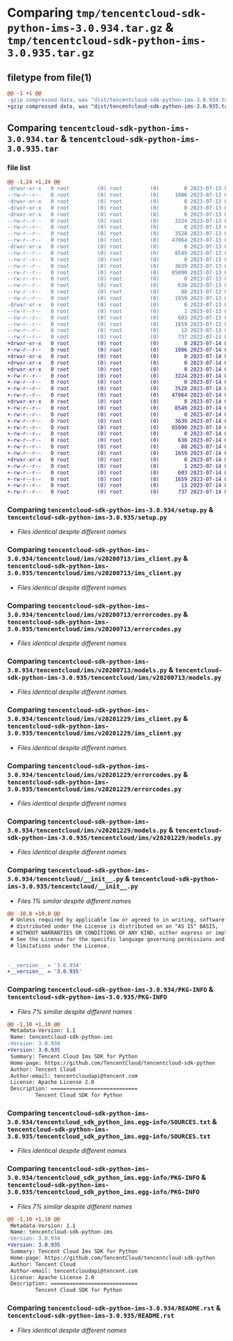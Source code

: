 # Comparing `tmp/tencentcloud-sdk-python-ims-3.0.934.tar.gz` & `tmp/tencentcloud-sdk-python-ims-3.0.935.tar.gz`

## filetype from file(1)

```diff
@@ -1 +1 @@
-gzip compressed data, was "dist/tencentcloud-sdk-python-ims-3.0.934.tar", last modified: Thu Jul 13 00:24:18 2023, max compression
+gzip compressed data, was "dist/tencentcloud-sdk-python-ims-3.0.935.tar", last modified: Fri Jul 14 00:32:21 2023, max compression
```

## Comparing `tencentcloud-sdk-python-ims-3.0.934.tar` & `tencentcloud-sdk-python-ims-3.0.935.tar`

### file list

```diff
@@ -1,24 +1,24 @@
-drwxr-xr-x   0 root         (0) root         (0)        0 2023-07-13 00:24:18.000000 tencentcloud-sdk-python-ims-3.0.934/
--rw-r--r--   0 root         (0) root         (0)     1006 2023-07-13 00:24:18.000000 tencentcloud-sdk-python-ims-3.0.934/setup.py
-drwxr-xr-x   0 root         (0) root         (0)        0 2023-07-13 00:24:18.000000 tencentcloud-sdk-python-ims-3.0.934/tencentcloud/
-drwxr-xr-x   0 root         (0) root         (0)        0 2023-07-13 00:24:18.000000 tencentcloud-sdk-python-ims-3.0.934/tencentcloud/ims/
-drwxr-xr-x   0 root         (0) root         (0)        0 2023-07-13 00:24:18.000000 tencentcloud-sdk-python-ims-3.0.934/tencentcloud/ims/v20200713/
--rw-r--r--   0 root         (0) root         (0)     3224 2023-07-13 00:24:18.000000 tencentcloud-sdk-python-ims-3.0.934/tencentcloud/ims/v20200713/ims_client.py
--rw-r--r--   0 root         (0) root         (0)        0 2023-07-13 00:24:18.000000 tencentcloud-sdk-python-ims-3.0.934/tencentcloud/ims/v20200713/__init__.py
--rw-r--r--   0 root         (0) root         (0)     3528 2023-07-13 00:24:18.000000 tencentcloud-sdk-python-ims-3.0.934/tencentcloud/ims/v20200713/errorcodes.py
--rw-r--r--   0 root         (0) root         (0)    47064 2023-07-13 00:24:18.000000 tencentcloud-sdk-python-ims-3.0.934/tencentcloud/ims/v20200713/models.py
-drwxr-xr-x   0 root         (0) root         (0)        0 2023-07-13 00:24:18.000000 tencentcloud-sdk-python-ims-3.0.934/tencentcloud/ims/v20201229/
--rw-r--r--   0 root         (0) root         (0)     8549 2023-07-13 00:24:18.000000 tencentcloud-sdk-python-ims-3.0.934/tencentcloud/ims/v20201229/ims_client.py
--rw-r--r--   0 root         (0) root         (0)        0 2023-07-13 00:24:18.000000 tencentcloud-sdk-python-ims-3.0.934/tencentcloud/ims/v20201229/__init__.py
--rw-r--r--   0 root         (0) root         (0)     3639 2023-07-13 00:24:18.000000 tencentcloud-sdk-python-ims-3.0.934/tencentcloud/ims/v20201229/errorcodes.py
--rw-r--r--   0 root         (0) root         (0)    65090 2023-07-13 00:24:18.000000 tencentcloud-sdk-python-ims-3.0.934/tencentcloud/ims/v20201229/models.py
--rw-r--r--   0 root         (0) root         (0)        0 2023-07-13 00:24:18.000000 tencentcloud-sdk-python-ims-3.0.934/tencentcloud/ims/__init__.py
--rw-r--r--   0 root         (0) root         (0)      630 2023-07-13 00:24:18.000000 tencentcloud-sdk-python-ims-3.0.934/tencentcloud/__init__.py
--rw-r--r--   0 root         (0) root         (0)       88 2023-07-13 00:24:18.000000 tencentcloud-sdk-python-ims-3.0.934/setup.cfg
--rw-r--r--   0 root         (0) root         (0)     1659 2023-07-13 00:24:18.000000 tencentcloud-sdk-python-ims-3.0.934/PKG-INFO
-drwxr-xr-x   0 root         (0) root         (0)        0 2023-07-13 00:24:18.000000 tencentcloud-sdk-python-ims-3.0.934/tencentcloud_sdk_python_ims.egg-info/
--rw-r--r--   0 root         (0) root         (0)        1 2023-07-13 00:24:18.000000 tencentcloud-sdk-python-ims-3.0.934/tencentcloud_sdk_python_ims.egg-info/dependency_links.txt
--rw-r--r--   0 root         (0) root         (0)      603 2023-07-13 00:24:18.000000 tencentcloud-sdk-python-ims-3.0.934/tencentcloud_sdk_python_ims.egg-info/SOURCES.txt
--rw-r--r--   0 root         (0) root         (0)     1659 2023-07-13 00:24:18.000000 tencentcloud-sdk-python-ims-3.0.934/tencentcloud_sdk_python_ims.egg-info/PKG-INFO
--rw-r--r--   0 root         (0) root         (0)       13 2023-07-13 00:24:18.000000 tencentcloud-sdk-python-ims-3.0.934/tencentcloud_sdk_python_ims.egg-info/top_level.txt
--rw-r--r--   0 root         (0) root         (0)      737 2023-07-13 00:24:18.000000 tencentcloud-sdk-python-ims-3.0.934/README.rst
+drwxr-xr-x   0 root         (0) root         (0)        0 2023-07-14 00:32:21.000000 tencentcloud-sdk-python-ims-3.0.935/
+-rw-r--r--   0 root         (0) root         (0)     1006 2023-07-14 00:32:21.000000 tencentcloud-sdk-python-ims-3.0.935/setup.py
+drwxr-xr-x   0 root         (0) root         (0)        0 2023-07-14 00:32:21.000000 tencentcloud-sdk-python-ims-3.0.935/tencentcloud/
+drwxr-xr-x   0 root         (0) root         (0)        0 2023-07-14 00:32:21.000000 tencentcloud-sdk-python-ims-3.0.935/tencentcloud/ims/
+drwxr-xr-x   0 root         (0) root         (0)        0 2023-07-14 00:32:21.000000 tencentcloud-sdk-python-ims-3.0.935/tencentcloud/ims/v20200713/
+-rw-r--r--   0 root         (0) root         (0)     3224 2023-07-14 00:32:21.000000 tencentcloud-sdk-python-ims-3.0.935/tencentcloud/ims/v20200713/ims_client.py
+-rw-r--r--   0 root         (0) root         (0)        0 2023-07-14 00:32:21.000000 tencentcloud-sdk-python-ims-3.0.935/tencentcloud/ims/v20200713/__init__.py
+-rw-r--r--   0 root         (0) root         (0)     3528 2023-07-14 00:32:21.000000 tencentcloud-sdk-python-ims-3.0.935/tencentcloud/ims/v20200713/errorcodes.py
+-rw-r--r--   0 root         (0) root         (0)    47064 2023-07-14 00:32:21.000000 tencentcloud-sdk-python-ims-3.0.935/tencentcloud/ims/v20200713/models.py
+drwxr-xr-x   0 root         (0) root         (0)        0 2023-07-14 00:32:21.000000 tencentcloud-sdk-python-ims-3.0.935/tencentcloud/ims/v20201229/
+-rw-r--r--   0 root         (0) root         (0)     8549 2023-07-14 00:32:21.000000 tencentcloud-sdk-python-ims-3.0.935/tencentcloud/ims/v20201229/ims_client.py
+-rw-r--r--   0 root         (0) root         (0)        0 2023-07-14 00:32:21.000000 tencentcloud-sdk-python-ims-3.0.935/tencentcloud/ims/v20201229/__init__.py
+-rw-r--r--   0 root         (0) root         (0)     3639 2023-07-14 00:32:21.000000 tencentcloud-sdk-python-ims-3.0.935/tencentcloud/ims/v20201229/errorcodes.py
+-rw-r--r--   0 root         (0) root         (0)    65090 2023-07-14 00:32:21.000000 tencentcloud-sdk-python-ims-3.0.935/tencentcloud/ims/v20201229/models.py
+-rw-r--r--   0 root         (0) root         (0)        0 2023-07-14 00:32:21.000000 tencentcloud-sdk-python-ims-3.0.935/tencentcloud/ims/__init__.py
+-rw-r--r--   0 root         (0) root         (0)      630 2023-07-14 00:32:21.000000 tencentcloud-sdk-python-ims-3.0.935/tencentcloud/__init__.py
+-rw-r--r--   0 root         (0) root         (0)       88 2023-07-14 00:32:21.000000 tencentcloud-sdk-python-ims-3.0.935/setup.cfg
+-rw-r--r--   0 root         (0) root         (0)     1659 2023-07-14 00:32:21.000000 tencentcloud-sdk-python-ims-3.0.935/PKG-INFO
+drwxr-xr-x   0 root         (0) root         (0)        0 2023-07-14 00:32:21.000000 tencentcloud-sdk-python-ims-3.0.935/tencentcloud_sdk_python_ims.egg-info/
+-rw-r--r--   0 root         (0) root         (0)        1 2023-07-14 00:32:21.000000 tencentcloud-sdk-python-ims-3.0.935/tencentcloud_sdk_python_ims.egg-info/dependency_links.txt
+-rw-r--r--   0 root         (0) root         (0)      603 2023-07-14 00:32:21.000000 tencentcloud-sdk-python-ims-3.0.935/tencentcloud_sdk_python_ims.egg-info/SOURCES.txt
+-rw-r--r--   0 root         (0) root         (0)     1659 2023-07-14 00:32:21.000000 tencentcloud-sdk-python-ims-3.0.935/tencentcloud_sdk_python_ims.egg-info/PKG-INFO
+-rw-r--r--   0 root         (0) root         (0)       13 2023-07-14 00:32:21.000000 tencentcloud-sdk-python-ims-3.0.935/tencentcloud_sdk_python_ims.egg-info/top_level.txt
+-rw-r--r--   0 root         (0) root         (0)      737 2023-07-14 00:32:21.000000 tencentcloud-sdk-python-ims-3.0.935/README.rst
```

### Comparing `tencentcloud-sdk-python-ims-3.0.934/setup.py` & `tencentcloud-sdk-python-ims-3.0.935/setup.py`

 * *Files identical despite different names*

### Comparing `tencentcloud-sdk-python-ims-3.0.934/tencentcloud/ims/v20200713/ims_client.py` & `tencentcloud-sdk-python-ims-3.0.935/tencentcloud/ims/v20200713/ims_client.py`

 * *Files identical despite different names*

### Comparing `tencentcloud-sdk-python-ims-3.0.934/tencentcloud/ims/v20200713/errorcodes.py` & `tencentcloud-sdk-python-ims-3.0.935/tencentcloud/ims/v20200713/errorcodes.py`

 * *Files identical despite different names*

### Comparing `tencentcloud-sdk-python-ims-3.0.934/tencentcloud/ims/v20200713/models.py` & `tencentcloud-sdk-python-ims-3.0.935/tencentcloud/ims/v20200713/models.py`

 * *Files identical despite different names*

### Comparing `tencentcloud-sdk-python-ims-3.0.934/tencentcloud/ims/v20201229/ims_client.py` & `tencentcloud-sdk-python-ims-3.0.935/tencentcloud/ims/v20201229/ims_client.py`

 * *Files identical despite different names*

### Comparing `tencentcloud-sdk-python-ims-3.0.934/tencentcloud/ims/v20201229/errorcodes.py` & `tencentcloud-sdk-python-ims-3.0.935/tencentcloud/ims/v20201229/errorcodes.py`

 * *Files identical despite different names*

### Comparing `tencentcloud-sdk-python-ims-3.0.934/tencentcloud/ims/v20201229/models.py` & `tencentcloud-sdk-python-ims-3.0.935/tencentcloud/ims/v20201229/models.py`

 * *Files identical despite different names*

### Comparing `tencentcloud-sdk-python-ims-3.0.934/tencentcloud/__init__.py` & `tencentcloud-sdk-python-ims-3.0.935/tencentcloud/__init__.py`

 * *Files 1% similar despite different names*

```diff
@@ -10,8 +10,8 @@
 # Unless required by applicable law or agreed to in writing, software
 # distributed under the License is distributed on an "AS IS" BASIS,
 # WITHOUT WARRANTIES OR CONDITIONS OF ANY KIND, either express or implied.
 # See the License for the specific language governing permissions and
 # limitations under the License.
 
 
-__version__ = '3.0.934'
+__version__ = '3.0.935'
```

### Comparing `tencentcloud-sdk-python-ims-3.0.934/PKG-INFO` & `tencentcloud-sdk-python-ims-3.0.935/PKG-INFO`

 * *Files 7% similar despite different names*

```diff
@@ -1,10 +1,10 @@
 Metadata-Version: 1.1
 Name: tencentcloud-sdk-python-ims
-Version: 3.0.934
+Version: 3.0.935
 Summary: Tencent Cloud Ims SDK for Python
 Home-page: https://github.com/TencentCloud/tencentcloud-sdk-python
 Author: Tencent Cloud
 Author-email: tencentcloudapi@tencent.com
 License: Apache License 2.0
 Description: ============================
         Tencent Cloud SDK for Python
```

### Comparing `tencentcloud-sdk-python-ims-3.0.934/tencentcloud_sdk_python_ims.egg-info/SOURCES.txt` & `tencentcloud-sdk-python-ims-3.0.935/tencentcloud_sdk_python_ims.egg-info/SOURCES.txt`

 * *Files identical despite different names*

### Comparing `tencentcloud-sdk-python-ims-3.0.934/tencentcloud_sdk_python_ims.egg-info/PKG-INFO` & `tencentcloud-sdk-python-ims-3.0.935/tencentcloud_sdk_python_ims.egg-info/PKG-INFO`

 * *Files 7% similar despite different names*

```diff
@@ -1,10 +1,10 @@
 Metadata-Version: 1.1
 Name: tencentcloud-sdk-python-ims
-Version: 3.0.934
+Version: 3.0.935
 Summary: Tencent Cloud Ims SDK for Python
 Home-page: https://github.com/TencentCloud/tencentcloud-sdk-python
 Author: Tencent Cloud
 Author-email: tencentcloudapi@tencent.com
 License: Apache License 2.0
 Description: ============================
         Tencent Cloud SDK for Python
```

### Comparing `tencentcloud-sdk-python-ims-3.0.934/README.rst` & `tencentcloud-sdk-python-ims-3.0.935/README.rst`

 * *Files identical despite different names*

